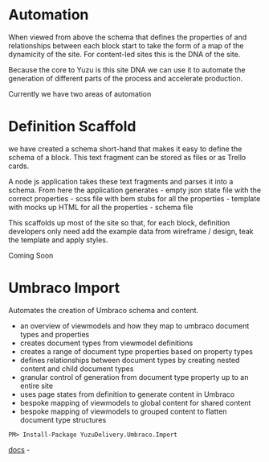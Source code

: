 # Automation

When viewed from above the schema that defines the properties of and relationships between each block start to take the form of a map of the dynamicity of the site. For content-led sites this is the DNA of the site.

Because the core to Yuzu is this site DNA we can use it to automate the generation of different parts of the process and accelerate production. 

Currently we have two areas of automation

# Definition Scaffold 

we have created a schema short-hand that makes it easy to define the schema of a block. This text fragment can be stored as files or as Trello cards.  

A node js application takes these text fragments and parses it into a schema. From here the application generates
    - empty json state file with the correct properties
    - scss file with bem stubs for all the properties
    - template with mocks up HTML for all the properties
    - schema file

This scaffolds up most of the site so that, for each block, definition developers only need add the example data from wireframe / design, teak the template and apply styles.

Coming Soon

# Umbraco Import 

Automates the creation of Umbraco schema and content.

- an overview of viewmodels and how they map to umbraco document types and properties
- creates document types from viewmodel definitions
- creates a range of document type properties based on property types
- defines relationships between document types by creating nested content and child document types
- granular control of generation from document type property up to an entire site
- uses page states from definition to generate content in Umbraco
- bespoke mapping of viewmodels to global content for shared content
- bespoke mapping of viewmodels to grouped content to flatten document type structures

```
PM> Install-Package YuzuDelivery.Umbraco.Import
```
[docs]() - 